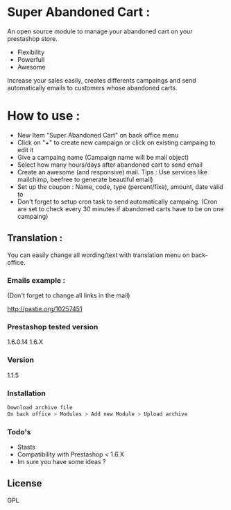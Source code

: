 # Super Abandoned Cart :

An open source module to manage your abandoned cart on your prestashop store.

  - Flexibility 
  - Powerfull
  - Awesome

Increase your sales easily, creates differents campaings and send automatically emails to customers whose abandoned carts.


# How to use :

- New Item "Super Abandoned Cart" on back office menu
- Click on "+" to create new campaign or click on existing campaing to edit it
- Give a campaing name (Campaign name will be mail object)
- Select how many hours/days after abandoned cart to send email
- Create an awesome (and responsive) mail. Tips : Use services like mailchimp, beefree to generate beautiful email)
- Set up the coupon : Name, code, type (percent/fixe), amount, date valid to
- Don't forget to setup cron task to send automatically campaing. (Cron are set to check every 30 minutes if abandoned carts have to be on one campaing)

## Translation :

You can easily change all wording/text with translation menu on back-office.

### Emails example :

(Don't forget to change all links in the mail)

http://pastie.org/10257451

### Prestashop tested version

1.6.0.14
1.6.X

### Version

1.1.5

### Installation

```sh
Download archive file
On back office > Modules > Add new Module > Upload archive
```

### Todo's

- Stasts
- Compatibility with Prestashop < 1.6.X
- Im sure you have some ideas ?

License
----

GPL 


